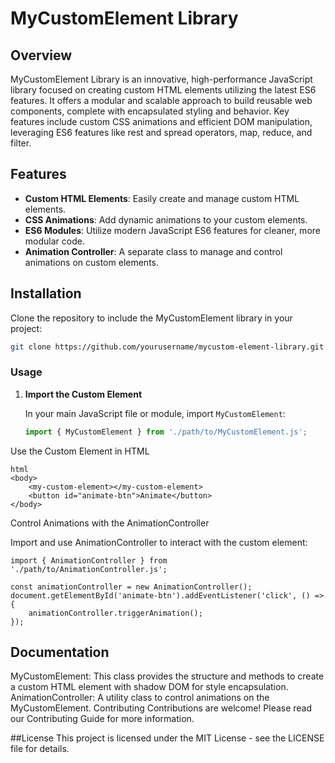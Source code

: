 # MyCustomElement Library

## Overview

MyCustomElement Library is an innovative, high-performance JavaScript library focused on creating custom HTML elements utilizing the latest ES6 features. It offers a modular and scalable approach to build reusable web components, complete with encapsulated styling and behavior. Key features include custom CSS animations and efficient DOM manipulation, leveraging ES6 features like rest and spread operators, map, reduce, and filter.

## Features

- **Custom HTML Elements**: Easily create and manage custom HTML elements.
- **CSS Animations**: Add dynamic animations to your custom elements.
- **ES6 Modules**: Utilize modern JavaScript ES6 features for cleaner, more modular code.
- **Animation Controller**: A separate class to manage and control animations on custom elements.

## Installation

Clone the repository to include the MyCustomElement library in your project:

```bash
git clone https://github.com/yourusername/mycustom-element-library.git
```

### Usage

1. **Import the Custom Element**

   In your main JavaScript file or module, import `MyCustomElement`:

   ```javascript
   import { MyCustomElement } from './path/to/MyCustomElement.js';

Use the Custom Element in HTML

```
html
<body>
    <my-custom-element></my-custom-element>
    <button id="animate-btn">Animate</button>
</body>
```
Control Animations with the AnimationController

Import and use AnimationController to interact with the custom element:

```
import { AnimationController } from './path/to/AnimationController.js';
```

```
const animationController = new AnimationController();
document.getElementById('animate-btn').addEventListener('click', () => {
    animationController.triggerAnimation();
});
```

## Documentation
MyCustomElement: This class provides the structure and methods to create a custom HTML element with shadow DOM for style encapsulation.
AnimationController: A utility class to control animations on the MyCustomElement.
Contributing
Contributions are welcome! Please read our Contributing Guide for more information.

 ##License
This project is licensed under the MIT License - see the LICENSE file for details.
